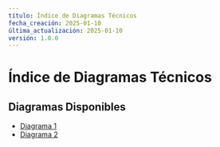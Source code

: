 ```yaml
---
título: Índice de Diagramas Técnicos
fecha_creación: 2025-01-10
última_actualización: 2025-01-10
versión: 1.0.0
---
```


# Índice de Diagramas Técnicos

## Diagramas Disponibles

- [Diagrama 1](diagrama1.md)
- [Diagrama 2](diagrama2.md)